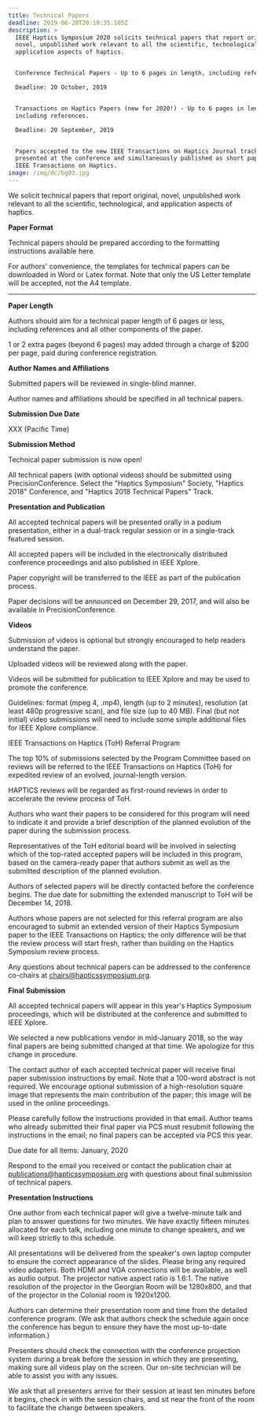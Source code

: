 ```yaml
---
title: Technical Papers
deadline: 2019-06-28T20:10:35.105Z
description: >
  IEEE Haptics Symposium 2020 solicits technical papers that report original,
  novel, unpublished work relevant to all the scientific, technological, and
  application aspects of haptics.


  Conference Technical Papers - Up to 6 pages in length, including references. 

  Deadline: 20 October, 2019


  Transactions on Haptics Papers (new for 2020!) - Up to 6 pages in length,
  including references.

  Deadline: 20 September, 2019


  Papers accepted to the new IEEE Transactions on Haptics Journal track will be
  presented at the conference and simultaneously published as short papers in
  IEEE Transactions on Haptics. 
image: /img/dc/bg03.jpg
---
```

We solicit technical papers that report original, novel, unpublished work relevant to all the scientific, technological, and application aspects of haptics.



**Paper Format**



Technical papers should be prepared according to the formatting instructions available here.

For authors' convenience, the templates for technical papers can be downloaded in Word or Latex format. Note that only the US Letter template will be accepted, not the A4 template.

****

**Paper Length**



Authors should aim for a technical paper length of 6 pages or less, including references and all other components of the paper.

1 or 2 extra pages (beyond 6 pages) may added through a charge of $200 per page, paid during conference registration.



**Author Names and Affiliations**



Submitted papers will be reviewed in single-blind manner.

Author names and affiliations should be specified in all technical papers.



**Submission Due Date**



XXX (Pacific Time)



**Submission Method**



Technical paper submission is now open!

All technical papers (with optional videos) should be submitted using PrecisionConference.  Select the "Haptics Symposium" Society, "Haptics 2018" Conference, and "Haptics 2018 Technical Papers" Track. 



**Presentation and Publication**



All accepted technical papers will be presented orally in a podium presentation, either in a dual-track regular session or in a single-track featured session.

All accepted papers will be included in the electronically distributed conference proceedings and also published in IEEE Xplore.

Paper copyright will be transferred to the IEEE as part of the publication process.

Paper decisions will be announced on December 29, 2017, and will also be available in PrecisionConference.



**Videos**



Submission of videos is optional but strongly encouraged to help readers understand the paper.

Uploaded videos will be reviewed along with the paper.

Videos will be submitted for publication to IEEE Xplore and may be used to promote the conference.

Guidelines: format (mpeg 4, .mp4), length (up to 2 minutes), resolution (at least 480p progressive scan), and file size (up to 40 MB).  Final (but not initial) video submissions will need to include some simple additional files for IEEE Xplore compliance.

IEEE Transactions on Haptics (ToH) Referral Program



The top 10% of submissions selected by the Program Committee based on reviews will be referred to the IEEE Transactions on Haptics (ToH) for expedited review of an evolved, journal-length version.

HAPTICS reviews will be regarded as first-round reviews in order to accelerate the review process of ToH.

Authors who want their papers to be considered for this program will need to indicate it and provide a brief description of the planned evolution of the paper during the submission process.

Representatives of the ToH editorial board will be involved in selecting which of the top-rated accepted papers will be included in this program, based on the camera-ready paper that authors submit as well as the submitted description of the planned evolution.  

Authors of selected papers will be directly contacted before the conference begins.  The due date for submitting the extended manuscript to ToH will be December 14, 2018. 

Authors whose papers are not selected for this referral program are also encouraged to submit an extended version of their Haptics Symposium paper to the IEEE Transactions on Haptics; the only difference will be that the review process will start fresh, rather than building on the Haptics Symposium review process.

Any questions about technical papers can be addressed to the conference co-chairs at chairs@hapticssymposium.org.



 



**Final Submission**



All accepted technical papers will appear in this year's Haptics Symposium proceedings, which will be distributed at the conference and submitted to IEEE Xplore.



We selected a new publications vendor in mid-January 2018, so the way final papers are being submitted changed at that time. We apologize for this change in procedure.



The contact author of each accepted technical paper will receive final paper submission instructions by email. Note that a 100-word abstract is not required.  We encourage optional submission of a high-resolution square image that represents the main contribution of the paper; this image will be used in the online proceedings.



Please carefully follow the instructions provided in that email. Author teams who already submitted their final paper via PCS must resubmit following the instructions in the email; no final papers can be accepted via PCS this year.



Due date for all items: January, 2020



Respond to the email you received or contact the publication chair at publications@hapticssymposium.org with questions about final submission of technical papers.



 

**Presentation Instructions**



One author from each technical paper will give a twelve-minute talk and plan to answer questions for two minutes.  We have exactly fifteen minutes allocated for each talk, including one minute to change speakers, and we will keep strictly to this schedule.



All presentations will be delivered from the speaker's own laptop computer to ensure the correct appearance of the slides. Please bring any required video adapters.  Both HDMI and VGA connections will be available, as well as audio output.  The projector native aspect ratio is 1.6:1.  The native resolution of the projector in the Georgian Room will be 1280x800, and that of the projector in the Colonial room is 1920x1200.  



Authors can determine their presentation room and time from the detailed conference program.  (We ask that authors check the schedule again once the conference has begun to ensure they have the most up-to-date information.)



Presenters should check the connection with the conference projection system during a break before the session in which they are presenting, making sure all videos play on the screen.  Our on-site technician will be able to assist you with any issues.



We ask that all presenters arrive for their session at least ten minutes before it begins, check in with the session chairs, and sit near the front of the room to facilitate the change between speakers.
